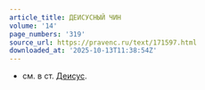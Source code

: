 ```yaml
---
article_title: ДЕИСУСНЫЙ ЧИН
volume: '14'
page_numbers: '319'
source_url: https://pravenc.ru/text/171597.html
downloaded_at: '2025-10-13T11:38:54Z'
---
```


- см. в ст. [Деисус](https://pravenc.ru/text/Деисус.html).
